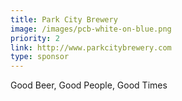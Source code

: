 ```yaml
---
title: Park City Brewery
image: /images/pcb-white-on-blue.png
priority: 2
link: http://www.parkcitybrewery.com
type: sponsor
---
```


Good Beer, Good People, Good Times
